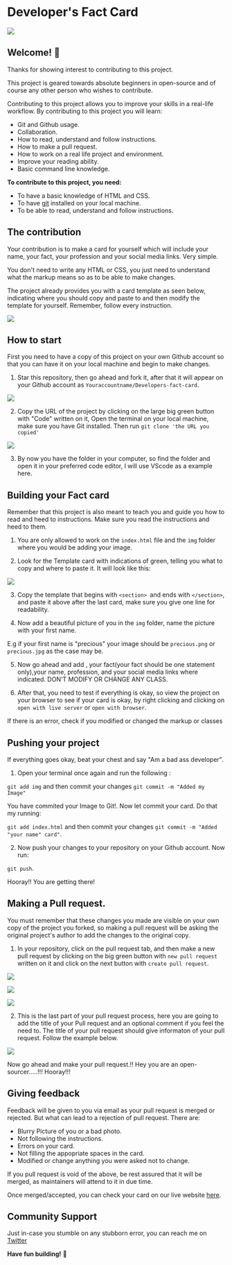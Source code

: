 # Developer's Fact Card

![](/assest/frank-card.png)

## Welcome! 👋

Thanks for showing interest to contributing to this project.

This project is geared towards absolute beginners in open-source and of course any other person who wishes to contribute.

Contributing to this project allows you to improve your skills in a real-life workflow. By contributing to this project you will learn:

- Git and Github usage.
- Collaboration.
- How to read, understand and follow instructions.
- How to make a pull request.
- How to work on a real life project and environment.
- Improve your reading ability.
- Basic command line knowledge.

**To contribute to this project, you need:**

- To have a basic knowledge of HTML and CSS.
- To have [git](https://git-scm.com/) installed on your local machine.
- To be able to read, understand and follow instructions.

## The contribution

Your contribution is to make a card for yourself which will include your name, your fact, your profession and your social media links. Very simple.

You don't need to write any HTML or CSS, you just need to understand what the markup means so as to be able to make changes.

The project already provides you with a card template as seen below, indicating where you should copy and paste to and then modify the template for yourself. Remember, follow every instruction.

![](/assest/template-img.png)

## How to start

First you need to have a copy of this project on your own Github account so that you can have it on your local machine and begin to make changes.

1. Star this repository, then go ahead and fork it, after that it will appear on your Github account as `Youraccountname/Developers-fact-card`.

![](/assest/fork-pic.png)

2. Copy the URL of the project by clicking on the large big green button with "Code" written on it, Open the terminal on your local machine, make sure you have Git installed. Then run `git clone 'the URL you copied'`

![](/assest/clone.png)

3. By now you have the folder in your computer, so find the folder and open it in your preferred code editor, I will use VScode as a example here.

## Building your Fact card

Remember that this project is also meant to teach you and guide you how to read and heed to instructions. Make sure you read the instructions and heed to them.

1. You are only allowed to work on the `index.html` file and the `img` folder where you would be adding your image.

2. Look for the Template card with indications of green, telling you what to copy and where to paste it. It will look like this:

![](/assest/copy-paste.png)

3. Copy the template that begins with `<section> `and ends with `</section>`, and paste it above after the last card, make sure you give one line for readability.

4. Now add a beautiful picture of you in the `img` folder, name the picture with your first name.

E.g if your first name is "precious" your image should be `precious.png` or `precious.jpg` as the case may be.

5. Now go ahead and add , your fact(your fact should be one statement only),your name, profession, and your social media links where indicated. DON'T MODIFY OR CHANGE ANY CLASS.

6. After that, you need to test if everything is okay, so view the project on your browser to see if your card is okay, by right clicking and clicking on `open with live server` or `open with browser`.

If there is an error, check if you modified or changed the markup or classes

## Pushing your project

If everything goes okay, beat your chest and say "Am a bad ass developer".

1. Open your terminal once again and run the following :

`git add img` and then commit your changes `git commit -m "Added my Image"`

You have commited your Image to Git!. Now let commit your card.  Do that my running:

`git add index.html` and then commit your changes `git commit -m "Added "your name" card"`.

2. Now push your changes to your repository on your Github account. Now run:

`git push`.

Hooray!! You are getting there!

## Making a Pull request.

You must remember that these changes you made are visible on your own copy of the project you forked, so making a pull request will be asking the original project's author to add the changes to the original copy.

1. In your repository, click on the pull request tab, and then make a new pull request by clicking on the big green button with `new pull request` written on it and click on the next button with `create pull request`.

![](assest/pull-one.png)

![](assest/pull-two.png)

![](assest/pull-three.png)

2. This is the last part of your pull request process, here you are going to add the title of your Pull request and an optional comment if you feel the need to. The title of your pull request should give informaton of your pull request. Follow the example below.

![](assest/pull-four.png)

Now go ahead and make your pull request.!!  Hey you are an open-sourcer.....!!!
Hooray!!!


## Giving feedback

Feedback will be given to you via email as your pull request is merged or rejected. But what can lead to a rejection of pull request. There are:

- Blurry Picture of you or a bad photo.
- Not following the instructions.
- Errors on your card.
- Not filling the appopriate spaces in the card.
- Modified or change anything you were asked not to change.

If you pull request is void of the above, be rest assured that it will be merged, as maintainers will attend to it in due time. 

Once merged/accepted, you can check your card on our live website [here](https://devfact.vercel.app/).

## Community Support

Just in-case you stumble on any stubborn error, you can reach me on [Twitter](https://twitter.com/DeveloperAspire)

**Have fun building!** 🚀




